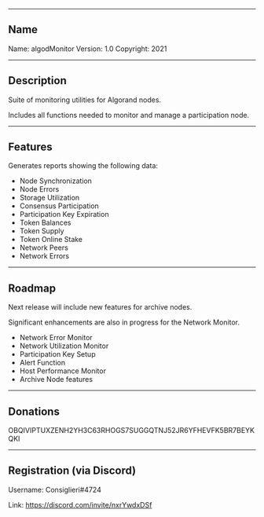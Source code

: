 -------------------------------------------------------------------------
Name
-------------------------------------------------------------------------
Name: algodMonitor
Version: 1.0
Copyright: 2021


-------------------------------------------------------------------------
Description
-------------------------------------------------------------------------

Suite of monitoring utilities for Algorand nodes.

Includes all functions needed to monitor and manage a participation node.  


-------------------------------------------------------------------------
Features
-------------------------------------------------------------------------

Generates reports showing the following data:
 - Node Synchronization
 - Node Errors
 - Storage Utilization
 - Consensus Participation
 - Participation Key Expiration
 - Token Balances
 - Token Supply
 - Token Online Stake
 - Network Peers
 - Network Errors


-------------------------------------------------------------------------
Roadmap
-------------------------------------------------------------------------

Next release will include new features for archive nodes.

Significant enhancements are also in progress for the Network Monitor.

 - Network Error Monitor
 - Network Utilization Monitor
 - Participation Key Setup
 - Alert Function
 - Host Performance Monitor
 - Archive Node features
 
 
-------------------------------------------------------------------------
Donations
-------------------------------------------------------------------------

OBQIVIPTUXZENH2YH3C63RHOGS7SUGGQTNJ52JR6YFHEVFK5BR7BEYKQKI


-------------------------------------------------------------------------
Registration (via Discord)
-------------------------------------------------------------------------

Username: Consiglieri#4724

Link: https://discord.com/invite/nxrYwdxDSf

